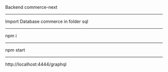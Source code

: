 
Backend commerce-next 

----

Import Database  commerce in folder sql

-----

npm i

----

npm start

----

http://localhost:4444/graphql
